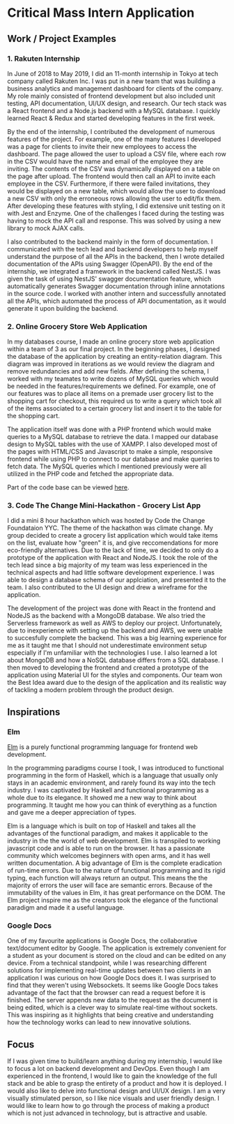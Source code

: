 # Critical Mass Intern Application

## Work / Project Examples
### 1. Rakuten Internship
In June of 2018 to May 2019, I did an 11-month internship in Tokyo at tech company called Rakuten Inc. I was put in a new team that was building a business analytics and management dashboard for clients of the company. My role mainly consisted of frontend development but also included unit testing, API documentation, UI/UX design, and research. Our tech stack was a React frontend and a Node.js backend with a MySQL database. I quickly learned React & Redux and started developing features in the first week.

By the end of the internship, I contributed the development of numerous features of the project. For example, one of the many features I developed was a page for clients to invite their new employees to access the dashboard. The page allowed the user to upload a CSV file, where each row in the CSV would have the name and email of the employee they are inviting. The contents of the CSV was dynamically displayed on a table on the page after upload. The frontend would then call an API to invite each employee in the CSV. Furthermore, if there were failed invitations, they would be displayed on a new table, which would allow the user to download a new CSV with only the erroneous rows allowing the user to edit/fix them. After developing these features with styling, I did extensive unit testing on it with Jest and Enzyme. One of the challenges I faced during the testing was having to mock the API call and response. This was solved by using a new library to mock AJAX calls.

I also contributed to the backend mainly in the form of documentation. I communicated with the tech lead and backend developers to help myself understand the purpose of all the APIs in the backend, then I wrote detailed documentation of the APIs using Swagger (OpenAPI). By the end of the internship, we integrated a framework in the backend called NestJS. I was given the task of using NestJS' swagger documentation feature, which automatically generates Swagger documentation through inline annotations in the source code. I worked with another intern and successfully annotated all the APIs, which automated the process of API documentation, as it would generate it upon building the backend.

### 2. Online Grocery Store Web Application
In my databases course, I made an online grocery store web application within a team of 3 as our final project. In the beginning phases, I designed the database of the application by creating an entity-relation diagram. This diagram was improved in iterations as we would review the diagram and remove redundancies and add new fields. After defining the schema, I worked with my teamates to write dozens of MySQL queries which would be needed in the features/requirements we defined. For example, one of our features was to place all items on a premade user grocery list to the shopping cart for checkout, this required us to write a query which took all of the items associated to a certain grocery list and insert it to the table for the shopping cart.

The application itself was done with a PHP frontend which would make queries to a MySQL database to retrieve the data. I mapped our database design to MySQL tables with the use of XAMPP. I also developed most of the pages with HTML/CSS and Javascript to make a simple, responsive frontend while using PHP to connect to our database and make queries to fetch data. The MySQL queries which I mentioned previously were all utilized in the PHP code and fetched the appropriate data.

Part of the code base can be viewed [here](https://github.com/garlandkhuu/CPSC471GroceryProject).

### 3. Code The Change Mini-Hackathon - Grocery List App
I did a mini 8 hour hackathon which was hosted by Code the Change Foundataion YYC. The theme of the hackathon was climate change. My group decided to create a grocery list application which would take items on the list, evaluate how "green" it is, and give reccomendations for more eco-friendly alternatives. Due to the lack of time, we decided to only do a prototype of the application with React and NodeJS. I took the role of the tech lead since a big majority of my team was less experienced in the technical aspects and had little software development experience. I was able to design a database schema of our applciation, and presented it to the team. I also contributed to the UI design and drew a wireframe for the application.

The development of the project was done with React in the frontend and NodeJS as the backend with a MongoDB database. We also tried the Serverless framework as well as AWS to deploy our project. Unfortunately, due to inexperience with setting up the backend and AWS, we were unable to succesfully complete the backend. This was a big learning experience for me as it taught me that I should not underestimate environment setup especially if I'm unfamiliar with the technologies I use. I also learned a lot about MongoDB and how a NoSQL database differs from a SQL database. I then moved to developing the frontend and created a prototype of the application using Material UI for the styles and components. Our team won the Best Idea award due to the design of the application and its realistic way of tackling a modern problem through the product design.

## Inspirations
### Elm
[Elm](https://elm-lang.org/) is a purely functional programming language for frontend web development.

In the programming paradigms course I took, I was introduced to functional programming in the form of Haskell, which is a language that usually only stays in an academic environment, and rarely found its way into the tech industry. I was captivated by Haskell and functional programming as a whole due to its elegance. It showed me a new way to think about programming. It taught me how you can think of everything as a function and gave me a deeper appreciation of types.

Elm is a language which is built on top of Haskell and takes all the advantages of the functional paradigm, and makes it applicable to the industry in the the world of web development. Elm is transpiled to working javascript code and is able to run on the browser. It has a passionate community which welcomes beginners with open arms, and it has well written documentation. A big advantage of Elm is the complete eradication of run-time errors. Due to the nature of functional programming and its rigid typing, each function will always return an output. This means the the majority of errors the user will face are semantic errors. Because of the immutability of the values in Elm, it has great performance on the DOM. The Elm project inspire me as the creators took the elegance of the functional paradigm and made it a useful language.

### Google Docs
One of my favourite applications is Google Docs, the collaborative text/document editor by Google. The application is extremely convenient for a student as your document is stored on the cloud and can be edited on any device. From a technical standpoint, while I was researching different solutions for implementing real-time updates between two clients in an application I was curious on how Google Docs does it. I was surprised to find that they weren't using Websockets. It seems like Google Docs takes advantage of the fact that the browser can read a request before it is finished. The server appends new data to the request as the document is being edited, which is a clever way to simulate real-time without sockets. This was inspiring as it highlights that being creative and understanding how the technology works can lead to new innovative solutions.

## Focus
If I was given time to build/learn anything during my internship, I would like to focus a lot on backend development and DevOps. Even though I am experienced in the frontend, I would like to gain the knowledge of the full stack and be able to grasp the entirety of a product and how it is deployed. I would also like to delve into functional design and UI/UX design. I am a very visually stimulated person, so I like nice visuals and user friendly design. I would like to learn how to go through the process of making a product which is not just advanced in technology, but is attractive and usable.
